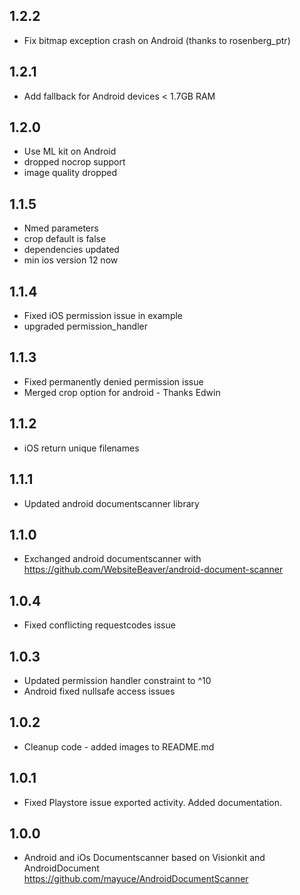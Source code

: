 ## 1.2.2
* Fix bitmap exception crash on Android (thanks to rosenberg_ptr)

## 1.2.1
* Add fallback for Android devices < 1.7GB RAM

## 1.2.0
* Use ML kit on Android
* dropped nocrop support
* image quality dropped

## 1.1.5
* Nmed parameters
* crop default is false
* dependencies updated
* min ios version 12 now

## 1.1.4
* Fixed iOS permission issue in example
* upgraded permission_handler

## 1.1.3
* Fixed permanently denied permission issue
* Merged crop option for android - Thanks Edwin

## 1.1.2
* iOS return unique filenames

## 1.1.1
* Updated android documentscanner library

## 1.1.0
* Exchanged android documentscanner with https://github.com/WebsiteBeaver/android-document-scanner

## 1.0.4
* Fixed conflicting requestcodes issue

## 1.0.3
* Updated permission handler constraint to ^10
* Android fixed nullsafe access issues

## 1.0.2
* Cleanup code - added images to README.md

## 1.0.1

* Fixed Playstore issue exported activity. Added documentation.

## 1.0.0

* Android and iOs Documentscanner based on Visionkit and AndroidDocument https://github.com/mayuce/AndroidDocumentScanner
